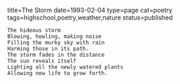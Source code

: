 title=The Storm
date=1993-02-04
type=page
cat=poetry
tags=highschool,poetry,weather,nature
status=published
~~~~~~
The hideous storm
Blowing, howling, making noise
Filling the murky sky with rain
Harming those in its path.
The storm fades in the distance
The sun reveals itself
Lighting all the newly watered plants
Allowing new life to grow forth.
